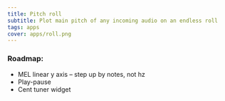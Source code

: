 ```yaml
---
title: Pitch roll
subtitle: Plot main pitch of any incoming audio on an endless roll
tags: apps
cover: apps/roll.png
---
```

<client-only>
  <pitch-roll />
</client-only>

### Roadmap:

-  MEL linear y axis – step up by notes, not hz <la-check />
-  Play-pause <la-check />
-  Cent tuner widget 